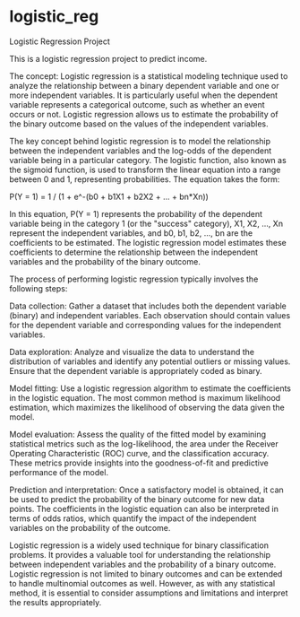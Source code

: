 # logistic_reg
Logistic Regression Project

This is a logistic regression project to predict income. 

The concept:
Logistic regression is a statistical modeling technique used to analyze the relationship between a binary dependent variable and one or more independent variables. It is particularly useful when the dependent variable represents a categorical outcome, such as whether an event occurs or not. Logistic regression allows us to estimate the probability of the binary outcome based on the values of the independent variables.

The key concept behind logistic regression is to model the relationship between the independent variables and the log-odds of the dependent variable being in a particular category. The logistic function, also known as the sigmoid function, is used to transform the linear equation into a range between 0 and 1, representing probabilities. The equation takes the form:

P(Y = 1) = 1 / (1 + e^-(b0 + b1X1 + b2X2 + ... + bn*Xn))

In this equation, P(Y = 1) represents the probability of the dependent variable being in the category 1 (or the "success" category), X1, X2, ..., Xn represent the independent variables, and b0, b1, b2, ..., bn are the coefficients to be estimated. The logistic regression model estimates these coefficients to determine the relationship between the independent variables and the probability of the binary outcome.

The process of performing logistic regression typically involves the following steps:

Data collection: Gather a dataset that includes both the dependent variable (binary) and independent variables. Each observation should contain values for the dependent variable and corresponding values for the independent variables.

Data exploration: Analyze and visualize the data to understand the distribution of variables and identify any potential outliers or missing values. Ensure that the dependent variable is appropriately coded as binary.

Model fitting: Use a logistic regression algorithm to estimate the coefficients in the logistic equation. The most common method is maximum likelihood estimation, which maximizes the likelihood of observing the data given the model.

Model evaluation: Assess the quality of the fitted model by examining statistical metrics such as the log-likelihood, the area under the Receiver Operating Characteristic (ROC) curve, and the classification accuracy. These metrics provide insights into the goodness-of-fit and predictive performance of the model.

Prediction and interpretation: Once a satisfactory model is obtained, it can be used to predict the probability of the binary outcome for new data points. The coefficients in the logistic equation can also be interpreted in terms of odds ratios, which quantify the impact of the independent variables on the probability of the outcome.

Logistic regression is a widely used technique for binary classification problems. It provides a valuable tool for understanding the relationship between independent variables and the probability of a binary outcome. Logistic regression is not limited to binary outcomes and can be extended to handle multinomial outcomes as well. However, as with any statistical method, it is essential to consider assumptions and limitations and interpret the results appropriately.
